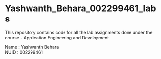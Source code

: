 # Yashwanth_Behara_002299461_labs
This repository contains code for all the lab assignments done under the course - Application Engineering and Development

Name : Yashwanth Behara  
NUID : 002299461
